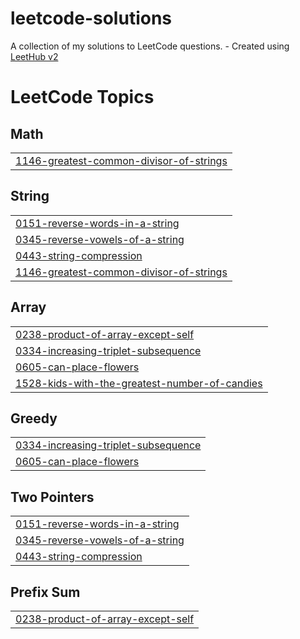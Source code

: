 # leetcode-solutions
A collection of my solutions to LeetCode questions. - Created using [LeetHub v2](https://github.com/arunbhardwaj/LeetHub-2.0)

<!---LeetCode Topics Start-->
# LeetCode Topics
## Math
|  |
| ------- |
| [1146-greatest-common-divisor-of-strings](https://github.com/EthanLynam/leetcode-solutions/tree/master/1146-greatest-common-divisor-of-strings) |
## String
|  |
| ------- |
| [0151-reverse-words-in-a-string](https://github.com/EthanLynam/leetcode-solutions/tree/master/0151-reverse-words-in-a-string) |
| [0345-reverse-vowels-of-a-string](https://github.com/EthanLynam/leetcode-solutions/tree/master/0345-reverse-vowels-of-a-string) |
| [0443-string-compression](https://github.com/EthanLynam/leetcode-solutions/tree/master/0443-string-compression) |
| [1146-greatest-common-divisor-of-strings](https://github.com/EthanLynam/leetcode-solutions/tree/master/1146-greatest-common-divisor-of-strings) |
## Array
|  |
| ------- |
| [0238-product-of-array-except-self](https://github.com/EthanLynam/leetcode-solutions/tree/master/0238-product-of-array-except-self) |
| [0334-increasing-triplet-subsequence](https://github.com/EthanLynam/leetcode-solutions/tree/master/0334-increasing-triplet-subsequence) |
| [0605-can-place-flowers](https://github.com/EthanLynam/leetcode-solutions/tree/master/0605-can-place-flowers) |
| [1528-kids-with-the-greatest-number-of-candies](https://github.com/EthanLynam/leetcode-solutions/tree/master/1528-kids-with-the-greatest-number-of-candies) |
## Greedy
|  |
| ------- |
| [0334-increasing-triplet-subsequence](https://github.com/EthanLynam/leetcode-solutions/tree/master/0334-increasing-triplet-subsequence) |
| [0605-can-place-flowers](https://github.com/EthanLynam/leetcode-solutions/tree/master/0605-can-place-flowers) |
## Two Pointers
|  |
| ------- |
| [0151-reverse-words-in-a-string](https://github.com/EthanLynam/leetcode-solutions/tree/master/0151-reverse-words-in-a-string) |
| [0345-reverse-vowels-of-a-string](https://github.com/EthanLynam/leetcode-solutions/tree/master/0345-reverse-vowels-of-a-string) |
| [0443-string-compression](https://github.com/EthanLynam/leetcode-solutions/tree/master/0443-string-compression) |
## Prefix Sum
|  |
| ------- |
| [0238-product-of-array-except-self](https://github.com/EthanLynam/leetcode-solutions/tree/master/0238-product-of-array-except-self) |
<!---LeetCode Topics End-->
